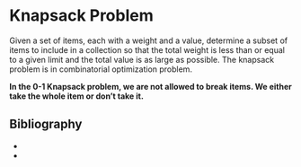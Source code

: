 <h1>Knapsack Problem </h1>

Given a set of items, each with a weight and a value, determine a subset of items to include in a collection 
so that the total weight is less than or equal to a given limit and the total value is as large as possible.
The knapsack problem is in combinatorial optimization problem.

__In the 0-1 Knapsack problem, we are not allowed to break items. We either take the whole item or don’t take it.__














<h2>Bibliography</h2>

*
*
